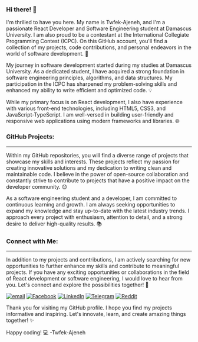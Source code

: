 ### Hi there! 👋
I'm thrilled to have you here. My name is Twfek-Ajeneh, and I'm a passionate React Developer and Software Engineering student at Damascus University. I am also proud to be a contestant at the International Collegiate Programming Contest (ICPC). On this GitHub account, you'll find a collection of my projects, code contributions, and personal endeavors in the world of software development. 🚀

My journey in software development started during my studies at Damascus University. As a dedicated student, I have acquired a strong foundation in software engineering principles, algorithms, and data structures. My participation in the ICPC has sharpened my problem-solving skills and enhanced my ability to write efficient and optimized code. 💡

While my primary focus is on React development, I also have experience with various front-end technologies, including HTML5, CSS3, and JavaScript-TypeScript. I am well-versed in building user-friendly and responsive web applications using modern frameworks and libraries. 🌐

### GitHub Projects:
----------------

Within my GitHub repositories, you will find a diverse range of projects that showcase my skills and interests. These projects reflect my passion for creating innovative solutions and my dedication to writing clean and maintainable code. I believe in the power of open-source collaboration and constantly strive to contribute to projects that have a positive impact on the developer community. 😊

As a software engineering student and a developer, I am committed to continuous learning and growth. I am always seeking opportunities to expand my knowledge and stay up-to-date with the latest industry trends. I approach every project with enthusiasm, attention to detail, and a strong desire to deliver high-quality results. 📚

### Connect with Me:
----------------

In addition to my projects and contributions, I am actively searching for new opportunities to further enhance my skills and contribute to meaningful projects. If you have any exciting opportunities or collaborations in the field of React development or software engineering, I would love to hear from you. Let's connect and explore the possibilities together! 🤝

[![email][b-email]][l-email] [![Facebook][b-facebook]][l-facebook] [![LinkedIn][b-linkedin]][l-linkedin] [![Telegram][b-telegram]][l-telegram] [![Reddit][b-reddit]][l-reddit]

[l-email]: mailto:twfekajeneh@gmail.com
[l-facebook]: https://www.facebook.com/twfek.ajeneh.10
[l-linkedin]: https://www.linkedin.com/in/twfek-ajeneh-7a963722b/
[l-telegram]: https://t.me/Twfek_Ajeneh
[l-reddit]: https://www.reddit.com/user/Twfek_Ajeneh

[b-email]: https://img.shields.io/badge/email-ea4335.svg?style=for-the-badge&logo=gmail&logoColor=white
[b-facebook]:  https://img.shields.io/badge/facebook-0a66c2.svg?style=for-the-badge&logo=facebook&logoColor=white
[b-linkedin]: https://img.shields.io/badge/linkedin-ffffff.svg?style=for-the-badge&logo=linkedin&logoColor=0a66c2
[b-telegram]: https://img.shields.io/badge/telegram-03a2cc.svg?style=for-the-badge&logo=telegram&logoColor=white
[b-reddit]: https://img.shields.io/badge/reddit-ff4500.svg?style=for-the-badge&logo=reddit&logoColor=white

Thank you for visiting my GitHub profile. I hope you find my projects informative and inspiring. Let's innovate, learn, and create amazing things together! ✨

Happy coding! 💻
-Twfek-Ajeneh
